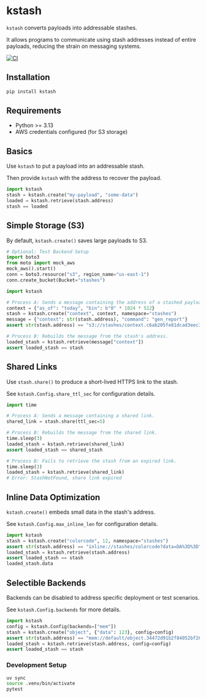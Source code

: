 # kstash

`kstash` converts payloads into addressable stashes. 

It allows programs to communicate using stash addresses instead of entire payloads, reducing the strain on messaging systems.

[![CI](https://github.com/ccortezia/kstash/actions/workflows/main.yml/badge.svg)](https://github.com/ccortezia/kstash/actions/workflows/main.yml)

## Installation

```bash
pip install kstash
```

## Requirements

- Python >= 3.13
- AWS credentials configured (for S3 storage)

## Basics

Use `kstash` to put a payload into an addressable stash.

Then provide `kstash` with the address to recover the payload.

```python
import kstash
stash = kstash.create("my-payload", "some-data")
loaded = kstash.retrieve(stash.address)
stash == loaded
```

## Simple Storage (S3)

By default, `kstash.create()` saves large payloads to S3.

```python
# Optional: Test Backend Setup
import boto3
from moto import mock_aws
mock_aws().start()
conn = boto3.resource("s3", region_name="us-east-1")
conn.create_bucket(Bucket="stashes")
```

```python
import kstash

# Process A: Sends a message containing the address of a stashed payload.
context = {"as_of": "today", "bin": b"0" * 1024 * 512}
stash = kstash.create("context", context, namespace="stashes")
message = {"context": str(stash.address), "command": "gen_report"}  
assert str(stash.address) == "s3://stashes/context.c6ab205fe81dcad3eec3ab48b96b0618"

# Process B: Rebuilds the message from the stash's address.
loaded_stash = kstash.retrieve(message["context"])
assert loaded_stash == stash
```

## Shared Links

Use `stash.share()` to produce a short-lived HTTPS link to the stash. 

See `kstash.Config.share_ttl_sec` for configuration details.

```python
import time 

# Process A: Sends a message containing a shared link.
shared_link = stash.share(ttl_sec=5)

# Process B: Rebuilds the message from the shared link.
time.sleep(3)
loaded_stash = kstash.retrieve(shared_link)
assert loaded_stash == shared_stash

# Process B: Fails to retrieve the stash from an expired link.
time.sleep(3)
loaded_stash = kstash.retrieve(shared_link)
# Error: StashNotFound, share link expired
```

## Inline Data Optimization

`kstash.create()` embeds small data in the stash's address.

See `kstash.Config.max_inline_len` for configuration details.

```python
import kstash
stash = kstash.create("colorcode", 12, namespace="stashes")
assert str(stash.address) == "inline://stashes/colorcode?data=DA%3D%3D"
loaded_stash = kstash.retrieve(stash.address)
assert loaded_stash == stash
loaded_stash.data
```

## Selectible Backends

Backends can be disabled to address specific deployment or test scenarios.

See `kstash.Config.backends` for more details.

```python
import kstash
config = kstash.Config(backends=["mem"])
stash = kstash.create("object", {"data": 123}, config=config)
assert str(stash.address) == "mem://default/object.34472d91b2f84052bf26d4eaa862ef86"
loaded_stash = kstash.retrieve(stash.address, config=config)
assert loaded_stash == stash
```

### Development Setup

```bash
uv sync
source .venv/bin/activate
pytest
```